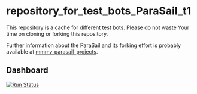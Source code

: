 # repository_for_test_bots_ParaSail_t1
This repository is a cache for different test bots. 
Please do not waste Your time on cloning or forking this repository.

Further information about the ParaSail and its forking effort is probably available at 
[mmmv_parasail_projects](http://www.softf1.com/cgi-bin/tree1/technology/flaws/mmmv_parasail_projects.bash/).





##  Dashboard


[![Run Status](https://api.shippable.com/projects/5862933cb1bb441000bab8c6/badge?branch=master)](https://app.shippable.com/projects/5862933cb1bb441000bab8c6)



